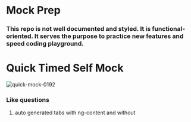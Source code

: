 # Mock Prep

### This repo is not well documented and styled. It is functional-oriented. It serves the purpose to practice new features and speed coding playground. 
# Quick Timed Self Mock

![quick-mock-0192](https://github.com/zjian107-su/Angular-Mock-Prep/assets/35544956/c331318f-404d-4580-a592-e9ba9eacdba6)


### Like questions
1. auto generated tabs with ng-content and without